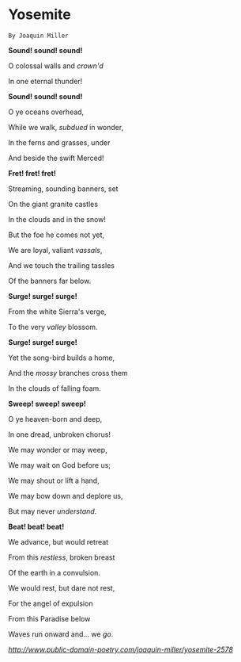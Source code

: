 # Yosemite

    By Joaquin Miller


**Sound! sound! sound!**

O colossal walls and *crown'd*

In one eternal thunder!

**Sound! sound! sound!**

O ye oceans overhead,

While we walk, *subdued* in wonder,

In the ferns and grasses, under

And beside the swift Merced!

**Fret! fret! fret!**

Streaming, sounding banners, set

On the giant granite castles

In the clouds and in the snow!

But the foe he comes not yet,

We are loyal, valiant *vassals*,

And we touch the trailing tassles

Of the banners far below.

**Surge! surge! surge!**

From the white Sierra's verge,

To the very *valley* blossom.

**Surge! surge! surge!**

Yet the song-bird builds a home,

And the *mossy* branches cross them

In the clouds of falling foam.

**Sweep! sweep! sweep!**

O ye heaven-born and deep,

In one dread, unbroken chorus!

We may wonder or may weep,

We may wait on God before us;

We may shout or lift a hand,

We may bow down and deplore us,

But may never *understand*.

**Beat! beat! beat!**

We advance, but would retreat

From this *restless*, broken breast

Of the earth in a convulsion.

We would rest, but dare not rest,

For the angel of expulsion

From this Paradise below

Waves run onward and... we *go*.

*http://www.public-domain-poetry.com/joaquin-miller/yosemite-2578*
